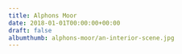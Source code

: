 ```yaml
---
title: Alphons Moor
date: 2018-01-01T00:00:00+00:00
draft: false
albumthumb: alphons-moor/an-interior-scene.jpg
---
```

